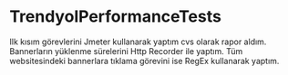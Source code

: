 # TrendyolPerformanceTests
Ilk kısım görevlerini Jmeter kullanarak yaptım cvs olarak rapor aldım. 
Bannerların yüklenme sürelerini Http Recorder ile yaptım. 
Tüm websitesindeki bannerlara tıklama görevini ise RegEx kullanarak yaptım.
